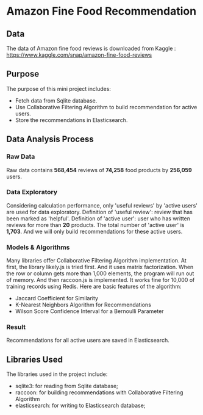 
# Amazon Fine Food Recommendation

## Data
The data of Amazon fine food reviews is downloaded from Kaggle : https://www.kaggle.com/snap/amazon-fine-food-reviews

## Purpose
The purpose of this mini project includes:
* Fetch data from Sqlite database.
* Use Collaborative Filtering Algorithm to build recommendation for active users.
* Store the recommendations in Elasticsearch.

## Data Analysis Process
### Raw Data
Raw data contains **568,454** reviews of **74,258** food products by **256,059** users.

### Data Exploratory
Considering calculation performance, only 'useful reviews' by 'active users' are used for data exploratory.
Definition of 'useful review': review that has been marked as 'helpful'.
Definition of 'active user': user who has written reviews for more than **20** products. The total number of 'active user' is **1,703**.
And we will only build recommendations for these active users.

### Models & Algorithms
Many libraries offer Collaborative Filtering Algorithm implementation. At first, the library likely.js is tried first. And it uses matrix factorization. When the row or column gets more than 1,000 elements, the program will run out of memory. And then raccoon.js is implemented. It works fine for 10,000 of training records using Redis. Here are basic features of the algorithm:
  * Jaccard Coefficient for Similarity
  * K-Nearest Neighbors Algorithm for Recommendations
  * Wilson Score Confidence Interval for a Bernoulli Parameter

### Result
Recommendations for all active users are saved in Elasticsearch.

## Libraries Used
The libraries used in the project include:
* sqlite3: for reading from Sqlite database;
* raccoon: for building recommendations with Collaborative Filtering Algorithm
* elasticsearch: for writing to Elasticsearch database;
